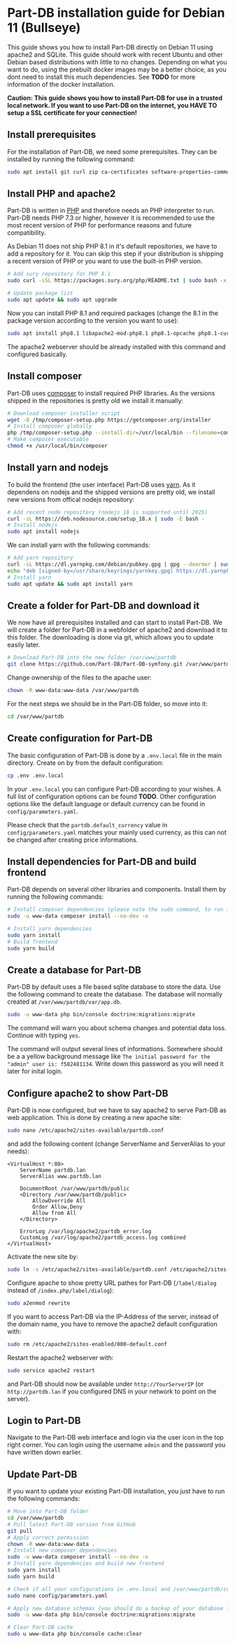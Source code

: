 # Part-DB installation guide for Debian 11 (Bullseye)
This guide shows you how to install Part-DB directly on Debian 11 using apache2 and SQLite. This guide should work with recent Ubuntu and other Debian based distributions with little to no changes.
Depending on what you want to do, using the prebuilt docker images may be a better choice, as you dont need to install this much dependencies. See **TODO** for more information of the docker installation.

**Caution: This guide shows you how to install Part-DB for use in a trusted local network. If you want to use Part-DB on the internet, you HAVE TO setup a SSL certificate for your connection!**

## Install prerequisites
For the installation of Part-DB, we need some prerequisites. They can be installed by running the following command:
```bash
sudo apt install git curl zip ca-certificates software-properties-common apt-transport-https lsb-release nano wget
```

## Install PHP and apache2
Part-DB is written in [PHP](https://php.net) and therefore needs an PHP interpreter to run. Part-DB needs PHP 7.3 or higher, however it is recommended to use the most recent version of PHP for performance reasons and future compatibility.

As Debian 11 does not ship PHP 8.1 in it's default repositories, we have to add a repository for it. You can skip this step if your distribution is shipping a recent version of PHP or you want to use the built-in PHP version.
```bash
# Add sury repository for PHP 8.1
sudo curl -sSL https://packages.sury.org/php/README.txt | sudo bash -x

# Update package list
sudo apt update && sudo apt upgrade
```
Now you can install PHP 8.1 and required packages (change the 8.1 in the package version according to the version you want to use):
```bash
sudo apt install php8.1 libapache2-mod-php8.1 php8.1-opcache php8.1-curl php8.1-gd php8.1-mbstring php8.1-xml php8.1-bcmath php8.1-intl php8.1-zip php8.1-xsl php8.1-sqlite3 php8.1-mysql
```
The apache2 webserver should be already installed with this command and configured basically.

## Install composer
Part-DB uses [composer](https://getcomposer.org/) to install required PHP libraries. As the versions shipped in the repositories is pretty old we install it manually:
```bash
# Download composer installer script
wget -O /tmp/composer-setup.php https://getcomposer.org/installer
# Install composer globally
php /tmp/composer-setup.php --install-dir=/usr/local/bin --filename=composer
# Make composer executable
chmod +x /usr/local/bin/composer
```

## Install yarn and nodejs
To build the frontend (the user interface) Part-DB uses [yarn](https://yarnpkg.com/). As it dependens on nodejs and the shipped versions are pretty old, we install new versions from offical nodejs repository:
```bash
# Add recent node repository (nodejs 18 is supported until 2025)
curl -sL https://deb.nodesource.com/setup_18.x | sudo -E bash -
# Install nodejs
sudo apt install nodejs
```

We can install yarn with the following commands:
```bash
# Add yarn repository
curl -sL https://dl.yarnpkg.com/debian/pubkey.gpg | gpg --dearmor | sudo tee /usr/share/keyrings/yarnkey.gpg >/dev/null
echo "deb [signed-by=/usr/share/keyrings/yarnkey.gpg] https://dl.yarnpkg.com/debian stable main" | sudo tee /etc/apt/sources.list.d/yarn.list
# Install yarn
sudo apt update && sudo apt install yarn
```

## Create a folder for Part-DB and download it
We now have all prerequisites installed and can start to install Part-DB. We will create a folder for Part-DB in a webfolder of apache2 and download it to this folder. The downloading is done via git, which allows you to update easily later.
```bash
# Download Part-DB into the new folder /var/www/partdb
git clone https://github.com/Part-DB/Part-DB-symfony.git /var/www/partdb
```

Change ownership of the files to the apache user:
```bash
chown -R www-data:www-data /var/www/partdb
```

For the next steps we should be in the Part-DB folder, so move into it:
```bash
cd /var/www/partdb
```

## Create configuration for Part-DB
The basic configuration of Part-DB is done by a `.env.local` file in the main directory. Create on by from the default configuration:
```bash
cp .env .env.local
```

In your `.env.local` you can configure Part-DB according to your wishes. A full list of configuration options can be found **TODO**.
Other configuration options like the default language or default currency can be found in `config/parameters.yaml`.

Please check that the `partdb.default_currency` value in `config/parameters.yaml` matches your mainly used currency, as this can not be changed after creating price informations.

## Install dependencies for Part-DB and build frontend
Part-DB depends on several other libraries and components. Install them by running the following commands:
```bash
# Install composer dependencies (please note the sudo command, to run it under the web server user)
sudo -u www-data composer install --no-dev -o

# Install yarn dependencies
sudo yarn install
# Build frontend
sudo yarn build
```

## Create a database for Part-DB
Part-DB by default uses a file based sqlite database to store the data. Use the following command to create the database. The database will normally created at `/var/www/partdb/var/app.db`.
```bash
sudo -u www-data php bin/console doctrine:migrations:migrate
```
The command will warn you about schema changes and potential data loss. Continue with typing `yes`.

The command will output several lines of informations. Somewhere should be a a yellow background message like `The initial password for the "admin" user is: f502481134`. Write down this password as you will need it later for inital login.

## Configure apache2 to show Part-DB
Part-DB is now configured, but we have to say apache2 to serve Part-DB as web application. This is done by creating a new apache site:
```bash
sudo nano /etc/apache2/sites-available/partdb.conf
```
and add the following content (change ServerName and ServerAlias to your needs):
```
<VirtualHost *:80>
    ServerName partdb.lan
    ServerAlias www.partdb.lan

    DocumentRoot /var/www/partdb/public
    <Directory /var/www/partdb/public>
        AllowOverride All
        Order Allow,Deny
        Allow from All
    </Directory>

    ErrorLog /var/log/apache2/partdb_error.log
    CustomLog /var/log/apache2/partdb_access.log combined
</VirtualHost>
```
Activate the new site by:
```bash
sudo ln -s /etc/apache2/sites-available/partdb.conf /etc/apache2/sites-enabled/partdb.conf
```

Configure apache to show pretty URL pathes for Part-DB (`/label/dialog` instead of `/index.php/label/dialog`):
```bash
sudo a2enmod rewrite
```

If you want to access Part-DB via the IP-Address of the server, instead of the domain name, you have to remove the apache2 default configuration with:
```bash
sudo rm /etc/apache2/sites-enabled/000-default.conf
```

Restart the apache2 webserver with:
```bash
sudo service apache2 restart
```

and Part-DB should now be available under `http://YourServerIP` (or `http://partdb.lan` if you configured DNS in your network to point on the server).

## Login to Part-DB
Navigate to the Part-DB web interface and login via the user icon in the top right corner. You can login using the username `admin` and the password you have written down earlier.

## Update Part-DB
If you want to update your existing Part-DB installation, you just have to run the following commands:
```bash
# Move into Part-DB folder
cd /var/www/partdb
# Pull latest Part-DB version from GitHub
git pull
# Apply correct permission
chown -R www-data:www-data .
# Install new composer dependencies
sudo -u www-data composer install --no-dev -o
# Install yarn dependencies and build new frontend
sudo yarn install
sudo yarn build

# Check if all your configurations in .env.local and /var/www/partdb/config/parameters.yaml are correct.
sudo nano config/parameters.yaml

# Apply new database schemas (you should do a backup of your database file /var/www/partdb/var/app.db before)
sudo -u www-data php bin/console doctrine:migrations:migrate

# Clear Part-DB cache
sudo u www-data php bin/console cache:clear
```